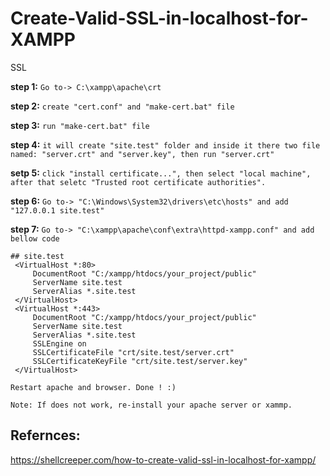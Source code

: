 # Create-Valid-SSL-in-localhost-for-XAMPP
SSL

**step 1:** ```Go to-> C:\xampp\apache\crt```

**step 2:** ```create "cert.conf" and "make-cert.bat" file```

**step 3:** ```run "make-cert.bat" file```

**step 4:** ```it will create "site.test" folder and inside it there two file named: "server.crt" and "server.key", then run "server.crt"```

**setp 5:** ```click "install certificate...", then select "local machine", after that seletc "Trusted root certificate authorities".```

**step 6:** ```Go to-> "C:\Windows\System32\drivers\etc\hosts" and add "127.0.0.1 site.test"```

**step 7:** ```Go to-> "C:\xampp\apache\conf\extra\httpd-xampp.conf" and add bellow code```
```
## site.test
 <VirtualHost *:80>
     DocumentRoot "C:/xampp/htdocs/your_project/public"
     ServerName site.test
     ServerAlias *.site.test
 </VirtualHost>
 <VirtualHost *:443>
     DocumentRoot "C:/xampp/htdocs/your_project/public"
     ServerName site.test
     ServerAlias *.site.test
     SSLEngine on
     SSLCertificateFile "crt/site.test/server.crt"
     SSLCertificateKeyFile "crt/site.test/server.key"
 </VirtualHost>
```
```
Restart apache and browser. Done ! :)
```
```
Note: If does not work, re-install your apache server or xammp.
```
Refernces:
----------
https://shellcreeper.com/how-to-create-valid-ssl-in-localhost-for-xampp/
